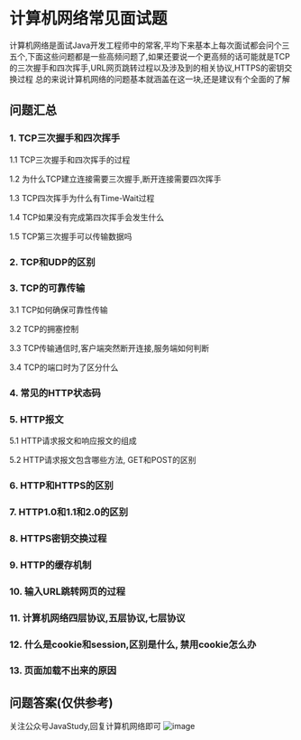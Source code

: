 # 计算机网络常见面试题

计算机网络是面试Java开发工程师中的常客,平均下来基本上每次面试都会问个三五个,下面这些问题都是一些高频问题了,如果还要说一个更高频的话可能就是TCP的三次握手和四次挥手,URL网页跳转过程以及涉及到的相关协议,HTTPS的密钥交换过程
总的来说计算机网络的问题基本就涵盖在这一块,还是建议有个全面的了解

## 问题汇总

### 1. TCP三次握手和四次挥手
1.1 TCP三次握手和四次挥手的过程

1.2 为什么TCP建立连接需要三次握手,断开连接需要四次挥手

1.3 TCP四次挥手为什么有Time-Wait过程

1.4 TCP如果没有完成第四次挥手会发生什么

1.5 TCP第三次握手可以传输数据吗
### 2. TCP和UDP的区别
### 3. TCP的可靠传输
3.1 TCP如何确保可靠性传输

3.2 TCP的拥塞控制

3.3 TCP传输通信时,客户端突然断开连接,服务端如何判断

3.4 TCP的端口时为了区分什么
### 4. 常见的HTTP状态码
### 5. HTTP报文
5.1 HTTP请求报文和响应报文的组成

5.2 HTTP请求报文包含哪些方法, GET和POST的区别
### 6. HTTP和HTTPS的区别
### 7. HTTP1.0和1.1和2.0的区别
### 8. HTTPS密钥交换过程
### 9. HTTP的缓存机制
### 10. 输入URL跳转网页的过程
### 11. 计算机网络四层协议,五层协议,七层协议
### 12. 什么是cookie和session,区别是什么, 禁用cookie怎么办
### 13. 页面加载不出来的原因

## 问题答案(仅供参考)

关注公众号JavaStudy,回复计算机网络即可
![image](https://github.com/miraclewk/JavaRookies/blob/master/JavaStudy.jpg)
